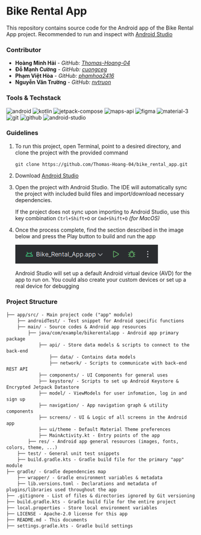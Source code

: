 # Bike Rental App

This repository contains source code for the Android app of the Bike Rental App
project. Recommended to run and inspect with
[Android Studio](https://developer.android.com/studio)

### Contributor

- **Hoàng Minh Hải** - _GitHub:
  [Thomas-Hoang-04](https://github.com/Thomas-Hoang-04)_
- **Đỗ Mạnh Cường** - _GitHub: [cuongceg](https://github.com/cuongceg)_
- **Phạm Việt Hòa** - _GitHub: [phamhoa2416](https://github.com/phamhoa2416)_
- **Nguyễn Văn Trường** - _GitHub: [nvtruon](https://github.com/nvtruon)_

### Tools & Techstack

<p>
  <img alt="android" src="https://img.shields.io/badge/-Android-green?style=for-the-badge&logo=android&logoColor=white"/>
  <img alt="kotlin" src="https://img.shields.io/badge/-Kotlin-purple?style=for-the-badge&logo=kotlin&logoColor=white"/>
  <img alt="jetpack-compose" src="https://img.shields.io/badge/-Jetpack%20Compose-blue?style=for-the-badge&logo=jetpack-compose&logoColor=white"/>
  <img alt="maps-api" src="https://img.shields.io/badge/-Google%20Map%20API-blue?style=for-the-badge&logo=google-maps&logoColor=white"/>
  <img alt="figma" src="https://img.shields.io/badge/-Figma-orange?style=for-the-badge&logo=figma&logoColor=white"/>
  <img alt="material-3" src="https://img.shields.io/badge/-Material%203-blue?style=for-the-badge&logo=material-design&logoColor=white"/>
  <img alt="git" src="https://img.shields.io/badge/-Git-gray?style=for-the-badge&logo=git"/>
  <img alt="github" src="https://img.shields.io/badge/-GitHub-black?style=for-the-badge&logo=github&logoColor=white"/>
  <img alt="android-studio" src="https://img.shields.io/badge/-Android%20Studio-green?style=for-the-badge&logo=android-studio&logoColor=white"/>
</p>

### Guidelines

1. To run this project, open Terminal, point to a desired directory, and clone
   the project with the provided command

   ```
   git clone https://github.com/Thomas-Hoang-04/bike_rental_app.git
   ```

2. Download [Android Studio](https://developer.android.com/studio)

3. Open the project with Android Studio. The IDE will automatically sync the
   project with included build files and import/download necessary dependencies.

   If the project does not sync upon importing to Android Studio, use this key
   combination `Ctrl+Shift+O` or `Cmd+Shift+O` _(for MacOS)_

4. Once the process complete, find the section described in the image below and
   press the Play button to build and run the app

   ![Run the app here](app/src/main/Run.png)

   Android Studio will set up a default Android virtual device (AVD) for the app
   to run on. You could also create your custom devices or set up a real device
   for debugging

### Project Structure

```
├── app/src/ - Main project code ("app" module)
    ├── androidTest/ - Test snippet for Android specific functions
    ├── main/ - Source codes & Android app resources
        ├── java/com/example/bikerentalapp - Android app primary package
            ├── api/ - Store data models & scripts to connect to the back-end
                ├── data/ - Contains data models
                ├── network/ - Scripts to communicate with back-end REST API
            ├── components/ - UI Components for general uses
            ├── keystore/ - Scripts to set up Android Keystore & Encrypted Jetpack Datastore
            ├── model/ - ViewModels for user infomation, log in and sign up
            ├── navigation/ - App navigation graph & utility components
            ├── screens/ - UI & Logic of all screens in the Android app
            ├── ui/theme - Default Material Theme preferences
            ├── MainActivity.kt - Entry points of the app
        ├── res/ - Android app general resources (images, fonts, colors, theme, ...)
    ├── test/ - General unit test snippets
    ├── build.gradle.kts - Gradle build file for the primary "app" module
├── gradle/ - Gradle dependencies map
    ├── wrapper/ - Gradle environment variables & metadata
    ├── lib.versions.toml - Declarations and metadata of plugins/libraries used throughout the app
├── .gitignore - List of files & directories ignored by Git versioning
├── build.gradle.kts - Gradle build file for the entire project
├── local.properties - Store local environment variables
├── LICENSE - Apache-2.0 license for this app
├── README.md - This documents
├── settings.gradle.kts - Gradle build settings
```
